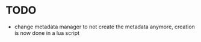 # TODO

- change metadata manager to not create the metadata anymore, creation is now
  done in a lua script